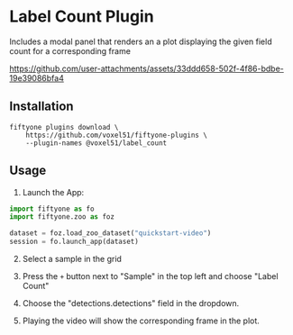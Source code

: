 # Label Count Plugin

Includes a modal panel that renders an a plot displaying the given field count
for a corresponding frame

https://github.com/user-attachments/assets/33ddd658-502f-4f86-bdbe-19e39086bfa4

## Installation

```shell
fiftyone plugins download \
    https://github.com/voxel51/fiftyone-plugins \
    --plugin-names @voxel51/label_count
```

## Usage

1.  Launch the App:

```py
import fiftyone as fo
import fiftyone.zoo as foz

dataset = foz.load_zoo_dataset("quickstart-video")
session = fo.launch_app(dataset)
```

2.  Select a sample in the grid

3.  Press the `+` button next to "Sample" in the top left and choose "Label
    Count"

4.  Choose the "detections.detections" field in the dropdown.

5.  Playing the video will show the corresponding frame in the plot.

